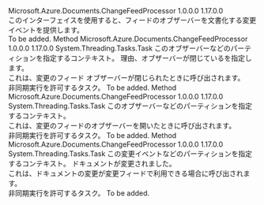 <Type Name="IChangeFeedObserver" FullName="Microsoft.Azure.Documents.ChangeFeedProcessor.IChangeFeedObserver">
  <TypeSignature Language="C#" Value="public interface IChangeFeedObserver" />
  <TypeSignature Language="ILAsm" Value=".class public interface auto ansi abstract IChangeFeedObserver" />
  <TypeSignature Language="DocId" Value="T:Microsoft.Azure.Documents.ChangeFeedProcessor.IChangeFeedObserver" />
  <TypeSignature Language="VB.NET" Value="Public Interface IChangeFeedObserver" />
  <TypeSignature Language="F#" Value="type IChangeFeedObserver = interface" />
  <AssemblyInfo>
    <AssemblyName>Microsoft.Azure.Documents.ChangeFeedProcessor</AssemblyName>
    <AssemblyVersion>1.0.0.0</AssemblyVersion>
    <AssemblyVersion>1.17.0.0</AssemblyVersion>
  </AssemblyInfo>
  <Interfaces />
  <Docs>
    <summary>
            このインターフェイスを使用すると、フィードのオブザーバーを文書化する変更イベントを提供します。
            </summary>
    <remarks>To be added.</remarks>
  </Docs>
  <Members>
    <Member MemberName="CloseAsync">
      <MemberSignature Language="C#" Value="public System.Threading.Tasks.Task CloseAsync (Microsoft.Azure.Documents.ChangeFeedProcessor.ChangeFeedObserverContext context, Microsoft.Azure.Documents.ChangeFeedProcessor.ChangeFeedObserverCloseReason reason);" />
      <MemberSignature Language="ILAsm" Value=".method public hidebysig newslot virtual instance class System.Threading.Tasks.Task CloseAsync(class Microsoft.Azure.Documents.ChangeFeedProcessor.ChangeFeedObserverContext context, valuetype Microsoft.Azure.Documents.ChangeFeedProcessor.ChangeFeedObserverCloseReason reason) cil managed" />
      <MemberSignature Language="DocId" Value="M:Microsoft.Azure.Documents.ChangeFeedProcessor.IChangeFeedObserver.CloseAsync(Microsoft.Azure.Documents.ChangeFeedProcessor.ChangeFeedObserverContext,Microsoft.Azure.Documents.ChangeFeedProcessor.ChangeFeedObserverCloseReason)" />
      <MemberSignature Language="VB.NET" Value="Public Function CloseAsync (context As ChangeFeedObserverContext, reason As ChangeFeedObserverCloseReason) As Task" />
      <MemberSignature Language="F#" Value="abstract member CloseAsync : Microsoft.Azure.Documents.ChangeFeedProcessor.ChangeFeedObserverContext * Microsoft.Azure.Documents.ChangeFeedProcessor.ChangeFeedObserverCloseReason -&gt; System.Threading.Tasks.Task" Usage="iChangeFeedObserver.CloseAsync (context, reason)" />
      <MemberType>Method</MemberType>
      <AssemblyInfo>
        <AssemblyName>Microsoft.Azure.Documents.ChangeFeedProcessor</AssemblyName>
        <AssemblyVersion>1.0.0.0</AssemblyVersion>
        <AssemblyVersion>1.17.0.0</AssemblyVersion>
      </AssemblyInfo>
      <ReturnValue>
        <ReturnType>System.Threading.Tasks.Task</ReturnType>
      </ReturnValue>
      <Parameters>
        <Parameter Name="context" Type="Microsoft.Azure.Documents.ChangeFeedProcessor.ChangeFeedObserverContext" />
        <Parameter Name="reason" Type="Microsoft.Azure.Documents.ChangeFeedProcessor.ChangeFeedObserverCloseReason" />
      </Parameters>
      <Docs>
        <param name="context">このオブザーバーなどのパーティションを指定するコンテキスト。</param>
        <param name="reason">理由、オブザーバーが閉じているを指定します。</param>
        <summary>
            これは、変更のフィード オブザーバーが閉じられたときに呼び出されます。
            </summary>
        <returns>非同期実行を許可するタスク。</returns>
        <remarks>To be added.</remarks>
      </Docs>
    </Member>
    <Member MemberName="OpenAsync">
      <MemberSignature Language="C#" Value="public System.Threading.Tasks.Task OpenAsync (Microsoft.Azure.Documents.ChangeFeedProcessor.ChangeFeedObserverContext context);" />
      <MemberSignature Language="ILAsm" Value=".method public hidebysig newslot virtual instance class System.Threading.Tasks.Task OpenAsync(class Microsoft.Azure.Documents.ChangeFeedProcessor.ChangeFeedObserverContext context) cil managed" />
      <MemberSignature Language="DocId" Value="M:Microsoft.Azure.Documents.ChangeFeedProcessor.IChangeFeedObserver.OpenAsync(Microsoft.Azure.Documents.ChangeFeedProcessor.ChangeFeedObserverContext)" />
      <MemberSignature Language="VB.NET" Value="Public Function OpenAsync (context As ChangeFeedObserverContext) As Task" />
      <MemberSignature Language="F#" Value="abstract member OpenAsync : Microsoft.Azure.Documents.ChangeFeedProcessor.ChangeFeedObserverContext -&gt; System.Threading.Tasks.Task" Usage="iChangeFeedObserver.OpenAsync context" />
      <MemberType>Method</MemberType>
      <AssemblyInfo>
        <AssemblyName>Microsoft.Azure.Documents.ChangeFeedProcessor</AssemblyName>
        <AssemblyVersion>1.0.0.0</AssemblyVersion>
        <AssemblyVersion>1.17.0.0</AssemblyVersion>
      </AssemblyInfo>
      <ReturnValue>
        <ReturnType>System.Threading.Tasks.Task</ReturnType>
      </ReturnValue>
      <Parameters>
        <Parameter Name="context" Type="Microsoft.Azure.Documents.ChangeFeedProcessor.ChangeFeedObserverContext" />
      </Parameters>
      <Docs>
        <param name="context">このオブザーバーなどのパーティションを指定するコンテキスト。</param>
        <summary>
            これは、変更のフィードのオブザーバーを開いたときに呼び出されます。
            </summary>
        <returns>非同期実行を許可するタスク。</returns>
        <remarks>To be added.</remarks>
      </Docs>
    </Member>
    <Member MemberName="ProcessChangesAsync">
      <MemberSignature Language="C#" Value="public System.Threading.Tasks.Task ProcessChangesAsync (Microsoft.Azure.Documents.ChangeFeedProcessor.ChangeFeedObserverContext context, System.Collections.Generic.IReadOnlyList&lt;Microsoft.Azure.Documents.Document&gt; docs);" />
      <MemberSignature Language="ILAsm" Value=".method public hidebysig newslot virtual instance class System.Threading.Tasks.Task ProcessChangesAsync(class Microsoft.Azure.Documents.ChangeFeedProcessor.ChangeFeedObserverContext context, class System.Collections.Generic.IReadOnlyList`1&lt;class Microsoft.Azure.Documents.Document&gt; docs) cil managed" />
      <MemberSignature Language="DocId" Value="M:Microsoft.Azure.Documents.ChangeFeedProcessor.IChangeFeedObserver.ProcessChangesAsync(Microsoft.Azure.Documents.ChangeFeedProcessor.ChangeFeedObserverContext,System.Collections.Generic.IReadOnlyList{Microsoft.Azure.Documents.Document})" />
      <MemberSignature Language="VB.NET" Value="Public Function ProcessChangesAsync (context As ChangeFeedObserverContext, docs As IReadOnlyList(Of Document)) As Task" />
      <MemberSignature Language="F#" Value="abstract member ProcessChangesAsync : Microsoft.Azure.Documents.ChangeFeedProcessor.ChangeFeedObserverContext * System.Collections.Generic.IReadOnlyList&lt;Microsoft.Azure.Documents.Document&gt; -&gt; System.Threading.Tasks.Task" Usage="iChangeFeedObserver.ProcessChangesAsync (context, docs)" />
      <MemberType>Method</MemberType>
      <AssemblyInfo>
        <AssemblyName>Microsoft.Azure.Documents.ChangeFeedProcessor</AssemblyName>
        <AssemblyVersion>1.0.0.0</AssemblyVersion>
        <AssemblyVersion>1.17.0.0</AssemblyVersion>
      </AssemblyInfo>
      <ReturnValue>
        <ReturnType>System.Threading.Tasks.Task</ReturnType>
      </ReturnValue>
      <Parameters>
        <Parameter Name="context" Type="Microsoft.Azure.Documents.ChangeFeedProcessor.ChangeFeedObserverContext" />
        <Parameter Name="docs" Type="System.Collections.Generic.IReadOnlyList&lt;Microsoft.Azure.Documents.Document&gt;" />
      </Parameters>
      <Docs>
        <param name="context">この変更イベントなどのパーティションを指定するコンテキスト。</param>
        <param name="docs">ドキュメントが変更されました。</param>
        <summary>
            これは、ドキュメントの変更が変更フィードで利用できる場合に呼び出されます。
            </summary>
        <returns>非同期実行を許可するタスク。</returns>
        <remarks>To be added.</remarks>
      </Docs>
    </Member>
  </Members>
</Type>